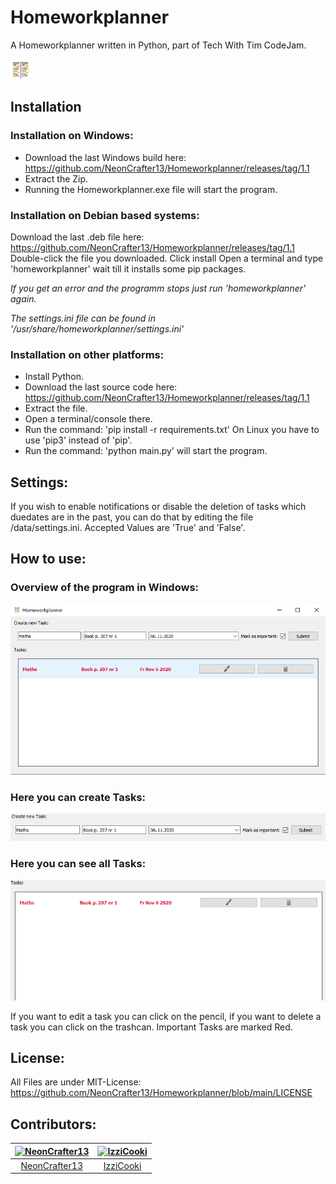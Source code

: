 # Homeworkplanner
A Homeworkplanner written in Python, part of Tech With Tim CodeJam.

![Logo](https://github.com/NeonCrafter13/Homeworkplanner/blob/1.1/data/icon.png)

## Installation
### Installation on Windows:
* Download the last Windows build here: https://github.com/NeonCrafter13/Homeworkplanner/releases/tag/1.1
* Extract the Zip.
* Running the Homeworkplanner.exe file will start the program.

### Installation on Debian based systems:
Download the last .deb file here: https://github.com/NeonCrafter13/Homeworkplanner/releases/tag/1.1
Double-click the file you downloaded.
Click install
Open a terminal and type 'homeworkplanner' wait till it installs some pip packages.

*If you get an error and the programm stops just run 'homeworkplanner' again.*

*The settings.ini file can be found in '/usr/share/homeworkplanner/settings.ini'*

### Installation on other platforms:
* Install Python.
* Download the last source code here: https://github.com/NeonCrafter13/Homeworkplanner/releases/tag/1.1
* Extract the file.
* Open a terminal/console there.
* Run the command: 'pip install -r requirements.txt' On Linux you have to use 'pip3' instead of 'pip'.
* Run the command: 'python main.py' will start the program.

## Settings:
If you wish to enable notifications or disable the deletion of tasks which duedates are in the past,
you can do that by editing the file /data/settings.ini. Accepted Values are 'True' and 'False'.

## How to use:
### Overview of the program in Windows:
![Info1](https://github.com/NeonCrafter13/Homeworkplanner/blob/Images/data/Homeworkplanner..PNG)
### Here you can create Tasks:
![Info2](https://github.com/NeonCrafter13/Homeworkplanner/blob/Images/data/Create%20Task.PNG)
### Here you can see all Tasks:
![Info3](https://github.com/NeonCrafter13/Homeworkplanner/blob/Images/data/TaskList.PNG)

If you want to edit a task you can click on the pencil,
if you want to delete a task you can click on the trashcan.
Important Tasks are marked Red.

## License:
All Files are under MIT-License:
https://github.com/NeonCrafter13/Homeworkplanner/blob/main/LICENSE

## Contributors:
[<img alt="NeonCrafter13" src="https://avatars0.githubusercontent.com/u/62461337?v=4&s=117 width=117">](https://github.com/NeonCrafter13) |[<img alt="IzziCooki" src="https://avatars1.githubusercontent.com/u/63527400?v=4&s=117 width=117">](https://github.com/IzziCooki) |
:---:|:---:|
[NeonCrafter13](https://github.com/NeonCrafter13)|[IzziCooki](https://github.com/IzziCooki)|
